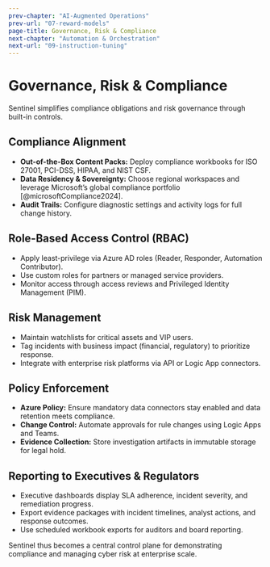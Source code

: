 ```yaml
---
prev-chapter: "AI-Augmented Operations"
prev-url: "07-reward-models"
page-title: Governance, Risk & Compliance
next-chapter: "Automation & Orchestration"
next-url: "09-instruction-tuning"
---
```


# Governance, Risk & Compliance

Sentinel simplifies compliance obligations and risk governance through built-in controls.

## Compliance Alignment

- **Out-of-the-Box Content Packs:** Deploy compliance workbooks for ISO 27001, PCI-DSS, HIPAA, and NIST CSF.
- **Data Residency & Sovereignty:** Choose regional workspaces and leverage Microsoft’s global compliance portfolio [@microsoftCompliance2024].
- **Audit Trails:** Configure diagnostic settings and activity logs for full change history.

## Role-Based Access Control (RBAC)

- Apply least-privilege via Azure AD roles (Reader, Responder, Automation Contributor).
- Use custom roles for partners or managed service providers.
- Monitor access through access reviews and Privileged Identity Management (PIM).

## Risk Management

- Maintain watchlists for critical assets and VIP users.
- Tag incidents with business impact (financial, regulatory) to prioritize response.
- Integrate with enterprise risk platforms via API or Logic App connectors.

## Policy Enforcement

- **Azure Policy:** Ensure mandatory data connectors stay enabled and data retention meets compliance.
- **Change Control:** Automate approvals for rule changes using Logic Apps and Teams.
- **Evidence Collection:** Store investigation artifacts in immutable storage for legal hold.

## Reporting to Executives & Regulators

- Executive dashboards display SLA adherence, incident severity, and remediation progress.
- Export evidence packages with incident timelines, analyst actions, and response outcomes.
- Use scheduled workbook exports for auditors and board reporting.

Sentinel thus becomes a central control plane for demonstrating compliance and managing cyber risk at enterprise scale.
